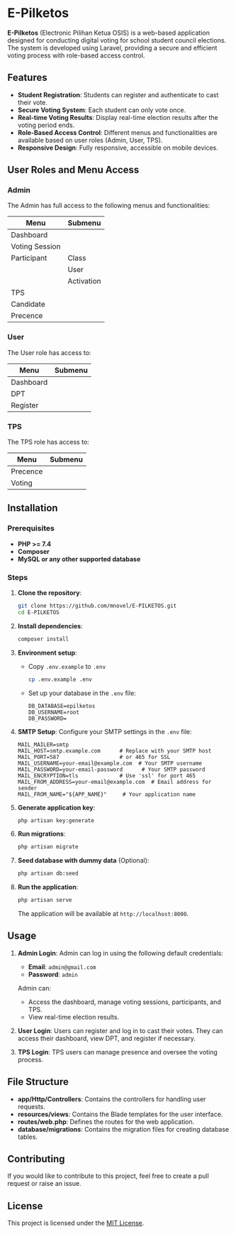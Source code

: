 # E-Pilketos

**E-Pilketos** (Electronic Pilihan Ketua OSIS) is a web-based application designed for conducting digital voting for school student council elections. The system is developed using Laravel, providing a secure and efficient voting process with role-based access control.

## Features

-   **Student Registration**: Students can register and authenticate to cast their vote.
-   **Secure Voting System**: Each student can only vote once.
-   **Real-time Voting Results**: Display real-time election results after the voting period ends.
-   **Role-Based Access Control**: Different menus and functionalities are available based on user roles (Admin, User, TPS).
-   **Responsive Design**: Fully responsive, accessible on mobile devices.

## User Roles and Menu Access

### Admin

The Admin has full access to the following menus and functionalities:

| Menu           | Submenu    |
| -------------- | ---------- |
| Dashboard      |            |
| Voting Session |            |
| Participant    | Class      |
|                | User       |
|                | Activation |
| TPS            |            |
| Candidate      |            |
| Precence       |            |

### User

The User role has access to:

| Menu      | Submenu |
| --------- | ------- |
| Dashboard |         |
| DPT       |         |
| Register  |         |

### TPS

The TPS role has access to:

| Menu     | Submenu |
| -------- | ------- |
| Precence |         |
| Voting   |         |

## Installation

### Prerequisites

-   **PHP >= 7.4**
-   **Composer**
-   **MySQL or any other supported database**

### Steps

1. **Clone the repository**:

    ```bash
    git clone https://github.com/mnovel/E-PILKETOS.git
    cd E-PILKETOS
    ```

2. **Install dependencies**:

    ```bash
    composer install
    ```

3. **Environment setup**:

    - Copy `.env.example` to `.env`
        ```bash
        cp .env.example .env
        ```
    - Set up your database in the `.env` file:
        ```plaintext
        DB_DATABASE=epilketos
        DB_USERNAME=root
        DB_PASSWORD=
        ```

4. **SMTP Setup**:
   Configure your SMTP settings in the `.env` file:

    ```plaintext
    MAIL_MAILER=smtp
    MAIL_HOST=smtp.example.com      # Replace with your SMTP host
    MAIL_PORT=587                   # or 465 for SSL
    MAIL_USERNAME=your-email@example.com  # Your SMTP username
    MAIL_PASSWORD=your-email-password      # Your SMTP password
    MAIL_ENCRYPTION=tls             # Use 'ssl' for port 465
    MAIL_FROM_ADDRESS=your-email@example.com  # Email address for sender
    MAIL_FROM_NAME="${APP_NAME}"     # Your application name
    ```

5. **Generate application key**:

    ```bash
    php artisan key:generate
    ```

6. **Run migrations**:

    ```bash
    php artisan migrate
    ```

7. **Seed database with dummy data** (Optional):

    ```bash
    php artisan db:seed
    ```

8. **Run the application**:

    ```bash
    php artisan serve
    ```

    The application will be available at `http://localhost:8000`.

## Usage

1. **Admin Login**:
   Admin can log in using the following default credentials:

    - **Email**: `admin@gmail.com`
    - **Password**: `admin`

    Admin can:

    - Access the dashboard, manage voting sessions, participants, and TPS.
    - View real-time election results.

2. **User Login**:
   Users can register and log in to cast their votes. They can access their dashboard, view DPT, and register if necessary.

3. **TPS Login**:
   TPS users can manage presence and oversee the voting process.

## File Structure

-   **app/Http/Controllers**: Contains the controllers for handling user requests.
-   **resources/views**: Contains the Blade templates for the user interface.
-   **routes/web.php**: Defines the routes for the web application.
-   **database/migrations**: Contains the migration files for creating database tables.

## Contributing

If you would like to contribute to this project, feel free to create a pull request or raise an issue.

## License

This project is licensed under the [MIT License](LICENSE).
